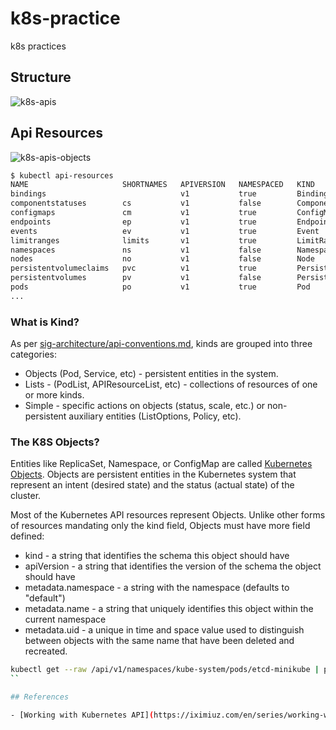 # k8s-practice

k8s practices

## Structure

![k8s-apis](https://iximiuz.com/working-with-kubernetes-api/kdpv.png)

## Api Resources

![k8s-apis-objects](https://iximiuz.com/kubernetes-api-structure-and-terminology/resource-types-kinds-objects-2000-opt.png)

```sh
$ kubectl api-resources
NAME                     SHORTNAMES   APIVERSION   NAMESPACED   KIND
bindings                              v1           true         Binding
componentstatuses        cs           v1           false        ComponentStatus
configmaps               cm           v1           true         ConfigMap
endpoints                ep           v1           true         Endpoints
events                   ev           v1           true         Event
limitranges              limits       v1           true         LimitRange
namespaces               ns           v1           false        Namespace
nodes                    no           v1           false        Node
persistentvolumeclaims   pvc          v1           true         PersistentVolumeClaim
persistentvolumes        pv           v1           false        PersistentVolume
pods                     po           v1           true         Pod
...
```

### What is Kind?

As per [sig-architecture/api-conventions.md](https://github.com/kubernetes/community/blob/7f3f3205448a8acfdff4f1ddad81364709ae9b71/contributors/devel/sig-architecture/api-conventions.md#types-kinds), kinds are grouped into three categories:

- Objects (Pod, Service, etc) - persistent entities in the system.
- Lists - (PodList, APIResourceList, etc) - collections of resources of one or more kinds.
- Simple - specific actions on objects (status, scale, etc.) or non-persistent auxiliary entities (ListOptions, Policy, etc).

### The K8S Objects?

Entities like ReplicaSet, Namespace, or ConfigMap are called [Kubernetes Objects](https://kubernetes.io/docs/concepts/overview/working-with-objects/kubernetes-objects/). Objects are persistent entities in the Kubernetes system that represent an intent (desired state) and the status (actual state) of the cluster.

Most of the Kubernetes API resources represent Objects. Unlike other forms of resources mandating only the kind field, Objects must have more field defined:

- kind - a string that identifies the schema this object should have
- apiVersion - a string that identifies the version of the schema the object should have
- metadata.namespace - a string with the namespace (defaults to "default")
- metadata.name - a string that uniquely identifies this object within the current namespace
- metadata.uid - a unique in time and space value used to distinguish between objects with the same name that have been deleted and recreated.

```sh
kubectl get --raw /api/v1/namespaces/kube-system/pods/etcd-minikube | python3 -m json.tool
``

## References

- [Working with Kubernetes API](https://iximiuz.com/en/series/working-with-kubernetes-api/)
